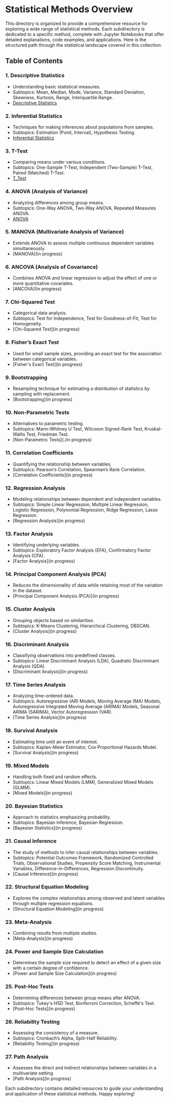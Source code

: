 # Statistical Methods Overview

This directory is organized to provide a comprehensive resource for exploring a wide range of statistical methods. Each subdirectory is dedicated to a specific method, complete with Jupyter Notebooks that offer detailed explanations, code examples, and applications. Here is the structured path through the statistical landscape covered in this collection:

## Table of Contents

### 1. **Descriptive Statistics**
   - Understanding basic statistical measures.
   - Subtopics: Mean, Median, Mode, Variance, Standard Deviation, Skewness, Kurtosis, Range, Interquartile Range.
   - [Descriptive Statistics](./descriptive_statistics/descriptive_statistics.ipynb)

### 2. **Inferential Statistics**
   - Techniques for making inferences about populations from samples.
   - Subtopics: Estimation (Point, Interval), Hypothesis Testing.
   - [Inferential Statistics](./inferential_statistics/inferential_statistics.ipynb)

### 3. **T-Test**
   - Comparing means under various conditions.
   - Subtopics: One-Sample T-Test, Independent (Two-Sample) T-Test, Paired (Matched) T-Test.
   - [T_Test](./t_test/t_test.ipynb)

### 4. **ANOVA (Analysis of Variance)**
   - Analyzing differences among group means.
   - Subtopics: One-Way ANOVA, Two-Way ANOVA, Repeated Measures ANOVA.
   - [ANOVA](./anova_analysis_of_variance/anova_analysis_of_variance.ipynb)

### 5. **MANOVA (Multivariate Analysis of Variance)**
   - Extends ANOVA to assess multiple continuous dependent variables simultaneously.
   - [MANOVA](in progress)

### 6. **ANCOVA (Analysis of Covariance)**
   - Combines ANOVA and linear regression to adjust the effect of one or more quantitative covariates.
   - [ANCOVA](in progress)

### 7. **Chi-Squared Test**
   - Categorical data analysis.
   - Subtopics: Test for Independence, Test for Goodness-of-Fit, Test for Homogeneity.
   - [Chi-Squared Test](in progress)

### 8. **Fisher’s Exact Test**
   - Used for small sample sizes, providing an exact test for the association between categorical variables.
   - [Fisher's Exact Test](in progress)

### 9. **Bootstrapping**
   - Resampling technique for estimating a distribution of statistics by sampling with replacement.
   - [Bootstrapping](in progress)

### 10. **Non-Parametric Tests**
   - Alternatives to parametric testing.
   - Subtopics: Mann-Whitney U Test, Wilcoxon Signed-Rank Test, Kruskal-Wallis Test, Friedman Test.
   - [Non-Parametric Tests](./in progress)

### 11. **Correlation Coefficients**
   - Quantifying the relationship between variables.
   - Subtopics: Pearson’s Correlation, Spearman’s Rank Correlation.
   - [Correlation Coefficients](in progress)

### 12. **Regression Analysis**
   - Modeling relationships between dependent and independent variables.
   - Subtopics: Simple Linear Regression, Multiple Linear Regression, Logistic Regression, Polynomial Regression, Ridge Regression, Lasso Regression.
   - [Regression Analysis](in progress)

### 13. **Factor Analysis**
   - Identifying underlying variables.
   - Subtopics: Exploratory Factor Analysis (EFA), Confirmatory Factor Analysis (CFA).
   - [Factor Analysis](in progress)

### 14. **Principal Component Analysis (PCA)**
   - Reduces the dimensionality of data while retaining most of the variation in the dataset.
   - [Principal Component Analysis (PCA)](in progress)

### 15. **Cluster Analysis**
   - Grouping objects based on similarities.
   - Subtopics: K-Means Clustering, Hierarchical Clustering, DBSCAN.
   - [Cluster Analysis](in progress)

### 16. **Discriminant Analysis**
   - Classifying observations into predefined classes.
   - Subtopics: Linear Discriminant Analysis (LDA), Quadratic Discriminant Analysis (QDA).
   - [Discriminant Analysis](in progress)

### 17. **Time Series Analysis**
   - Analyzing time-ordered data.
   - Subtopics: Autoregressive (AR) Models, Moving Average (MA) Models, Autoregressive Integrated Moving Average (ARIMA) Models, Seasonal ARIMA (SARIMA), Vector Autoregression (VAR).
   - [Time Series Analysis](in progress)

### 18. **Survival Analysis**
   - Estimating time until an event of interest.
   - Subtopics: Kaplan-Meier Estimator, Cox Proportional Hazards Model.
   - [Survival Analysis](in progress)

### 19. **Mixed Models**
   - Handling both fixed and random effects.
   - Subtopics: Linear Mixed Models (LMM), Generalized Mixed Models (GLMM).
   - [Mixed Models](in progress)

### 20. **Bayesian Statistics**
   - Approach to statistics emphasizing probability.
   - Subtopics: Bayesian Inference, Bayesian Regression.
   - [Bayesian Statistics](in progress)

### 21. **Causal Inference**
   - The study of methods to infer causal relationships between variables.
   - Subtopics: Potential Outcomes Framework, Randomized Controlled Trials, Observational Studies, Propensity Score Matching, Instrumental Variables, Difference-in-Differences, Regression Discontinuity.
   - [Causal Inference](in progress)

### 22. **Structural Equation Modeling**
   - Explores the complex relationships among observed and latent variables through multiple regression equations.
   - [Structural Equation Modeling](in progress)

### 23. **Meta-Analysis**
   - Combining results from multiple studies.
   - [Meta-Analysis](in progress)

### 24. **Power and Sample Size Calculation**
   - Determines the sample size required to detect an effect of a given size with a certain degree of confidence.
   - [Power and Sample Size Calculation](in progress)

### 25. **Post-Hoc Tests**
   - Determining differences between group means after ANOVA.
   - Subtopics: Tukey's HSD Test, Bonferroni Correction, Scheffé's Test.
   - [Post-Hoc Tests](in progress)

### 26. **Reliability Testing**
   - Assessing the consistency of a measure.
   - Subtopics: Cronbach’s Alpha, Split-Half Reliability.
   - [Reliability Testing](in progress)

### 27. **Path Analysis**
   - Assesses the direct and indirect relationships between variables in a multivariate setting.
   - [Path Analysis](in progress)

Each subdirectory contains detailed resources to guide your understanding and application of these statistical methods. Happy exploring!
